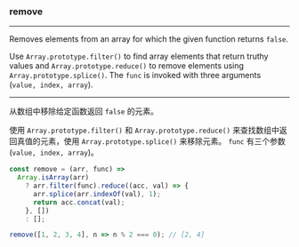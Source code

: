 ### remove

------------

Removes elements from an array for which the given function returns `false`.

Use `Array.prototype.filter()` to find array elements that return truthy values and `Array.prototype.reduce()` to remove elements using `Array.prototype.splice()`.
The `func` is invoked with three arguments (`value, index, array`).

------------

从数组中移除给定函数返回 `false` 的元素。

使用 `Array.prototype.filter()`  和 `Array.prototype.reduce()` 来查找数组中返回真值的元素，使用 `Array.prototype.splice()` 来移除元素。 `func` 有三个参数 (`value, index, array`)。

```js
const remove = (arr, func) =>
  Array.isArray(arr)
    ? arr.filter(func).reduce((acc, val) => {
      arr.splice(arr.indexOf(val), 1);
      return acc.concat(val);
    }, [])
    : [];
```

```js
remove([1, 2, 3, 4], n => n % 2 === 0); // [2, 4]
```
